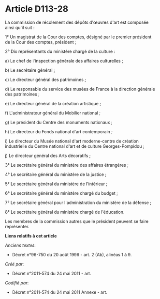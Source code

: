 # Article D113-28

La commission de récolement des dépôts d'œuvres d'art est composée ainsi qu'il suit :

1° Un magistrat de la Cour des comptes, désigné par le premier président de la Cour des comptes, président ;

2° Dix représentants du ministère chargé de la culture :

a) Le chef de l'inspection générale des affaires culturelles ;

b) Le secrétaire général ;

c) Le directeur général des patrimoines ;

d) Le responsable du service des musées de France à la direction générale des patrimoines ;

e) Le directeur général de la création artistique ;

f) L'administrateur général du Mobilier national ;

g) Le président du Centre des monuments nationaux ;

h) Le directeur du Fonds national d'art contemporain ;

i) Le directeur du Musée national d'art moderne-centre de création industrielle du Centre national d'art et de culture
Georges-Pompidou ;

j) Le directeur général des Arts décoratifs ;

3° Le secrétaire général du ministère des affaires étrangères ;

4° Le secrétaire général du ministère de la justice ;

5° Le secrétaire général du ministère de l'intérieur ;

6° Le secrétaire général du ministère chargé du budget ;

7° Le secrétaire général pour l'administration du ministère de la défense ;

8° Le secrétaire général du ministère chargé de l'éducation.

Les membres de la commission autres que le président peuvent se faire représenter.

**Liens relatifs à cet article**

_Anciens textes_:

  - Décret n°96-750 du 20 août 1996 - art. 2 (Ab), alinéas 1 à 9.

_Créé par_:

  - Décret n°2011-574 du 24 mai 2011  - art.

_Codifié par_:

  - Décret n°2011-574 du 24 mai 2011 Annexe - art.

